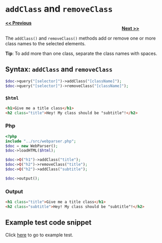 # `addClass` and `removeClass`

<a href="wrap-and-unwrap.md"><b><< Previous</b></a>
&emsp;&emsp;&emsp;&emsp;&emsp;&emsp;&emsp;
&emsp;&emsp;&emsp;&emsp;&emsp;&emsp;&emsp;
&emsp;&emsp;&emsp;&emsp;&emsp;&emsp;&emsp;
&emsp;&emsp;&emsp;&emsp;&emsp;&emsp;&emsp;
&emsp;&emsp;&emsp;&emsp;&emsp;&emsp;&emsp;
&emsp;&emsp;&emsp;&emsp;&emsp;&emsp;&emsp;
&emsp;&emsp;&emsp;&emsp;&emsp;&emsp;&emsp;
&emsp;&emsp;&emsp;&emsp;
<a href="attr-and-removeattr.md"><b>Next >></b></a>

The `addClass()` and `removeClass()` methods add or remove one or more class names to the selected elements.

**Tip**: To add more than one class, separate the class names with spaces.

## Syntax: `addClass` and `removeClass`

```php
$doc->query("[selector]")->addClass("[className]");
$doc->query("[selector]")->removeClass("[className]");
```
### `$html` 

```html
<h1>Give me a title class</h1>
<h2 class="title">Hey! My class should be "subtitle"!</h2>
```

### Php

```php
<?php
include "../src/webparser.php";
$doc = new WebParser();
$doc->loadHTML($html);

$doc->Q("h1")->addClass("title");
$doc->Q("h2")->removeClass("title");
$doc->Q("h2")->addClass("subtitle");

$doc->output();
```

### Output

```html
<h1 class="title">Give me a title class</h1>
<h2 class="subtitle">Hey! My class should be "subtitle"!</h2>
```

## Example test code snippet

Click [here](../examples/example_editclass_removeclass.php) to go to example test.
